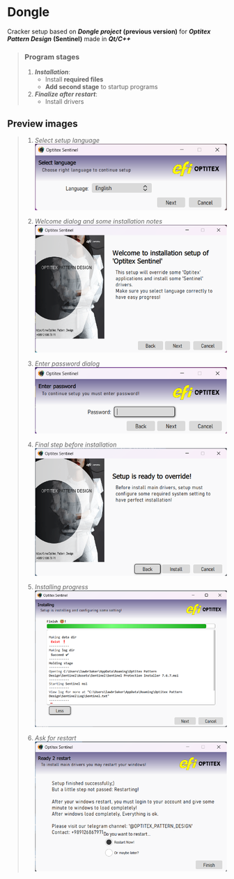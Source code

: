 # Dongle

Cracker setup based on ***Dongle project*** **(previous version)**
for ***Optitex Pattern Design*** **(Sentinel)** made in ***Qt/C++***

> ### Program stages
> 1. ***Installation***: <br>
>     - Install **required files**
>     - **Add second stage** to startup programs
> 2. ***Finalize after restart***:
>     - Install drivers

## Preview images
> 1. *Select setup language*<br>
> ![](repo-assets/1.png)
> 
> 
> 2. *Welcome dialog and some installation notes*<br>
> ![](repo-assets/2.png)
>
> 
> 3. *Enter password dialog*<br>
> ![](repo-assets/3.png)
> 
> 
> 4. *Final step before installation*<br>
> ![](repo-assets/4.png)
> 
> 
> 5. *Installing progress*<br>
> ![](repo-assets/5.png)
> 
> 
> 6. *Ask for restart*<br>
> ![](repo-assets/6.png)
